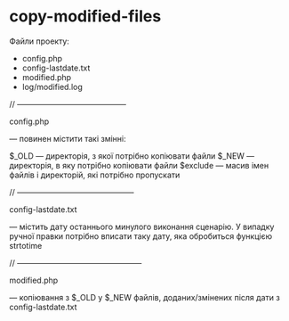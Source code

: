 # copy-modified-files

Файли проекту:
- config.php
- config-lastdate.txt
- modified.php
- log/modified.log

// ——————————————

config.php 

— повинен містити такі змінні:

$_OLD — директорія, з якої потрібно копіювати файли
$_NEW — директорія, в яку потрібно копіювати файли
$exclude — масив імен файлів і директорій, які потрібно пропускати

// ———————————————

config-lastdate.txt 

— містить дату останнього минулого виконання сценарію. У випадку ручної правки потрібно вписати таку дату, 
яка обробиться функцією strtotime

// ————————————————

modified.php

— копіювання з $_OLD у $_NEW файлів, доданих/змінених після дати з config-lastdate.txt
